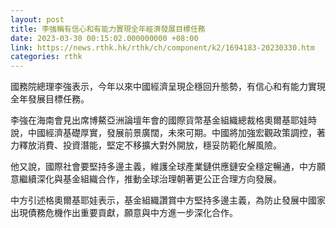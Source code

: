 ```yaml
---
layout: post
title: 李強稱有信心和有能力實現全年經濟發展目標任務
date: 2023-03-30 00:15:02.000000000 +08:00
link: https://news.rthk.hk/rthk/ch/component/k2/1694183-20230330.htm
categories: rthk
---
```


國務院總理李強表示，今年以來中國經濟呈現企穩回升態勢，有信心和有能力實現全年發展目標任務。

李強在海南會見出席博鰲亞洲論壇年會的國際貨幣基金組織總裁格奧爾基耶娃時說，中國經濟基礎厚實，發展前景廣闊，未來可期。中國將加強宏觀政策調控，著力釋放消費、投資潛能，堅定不移擴大對外開放，穩妥防範化解風險。

他又說，國際社會要堅持多邊主義，維護全球產業鏈供應鏈安全穩定暢通，中方願意繼續深化與基金組織合作，推動全球治理朝著更公正合理方向發展。

中方引述格奧爾基耶娃表示，基金組織讚賞中方堅持多邊主義，為防止發展中國家出現債務危機作出重要貢獻，願意與中方進一步深化合作。
